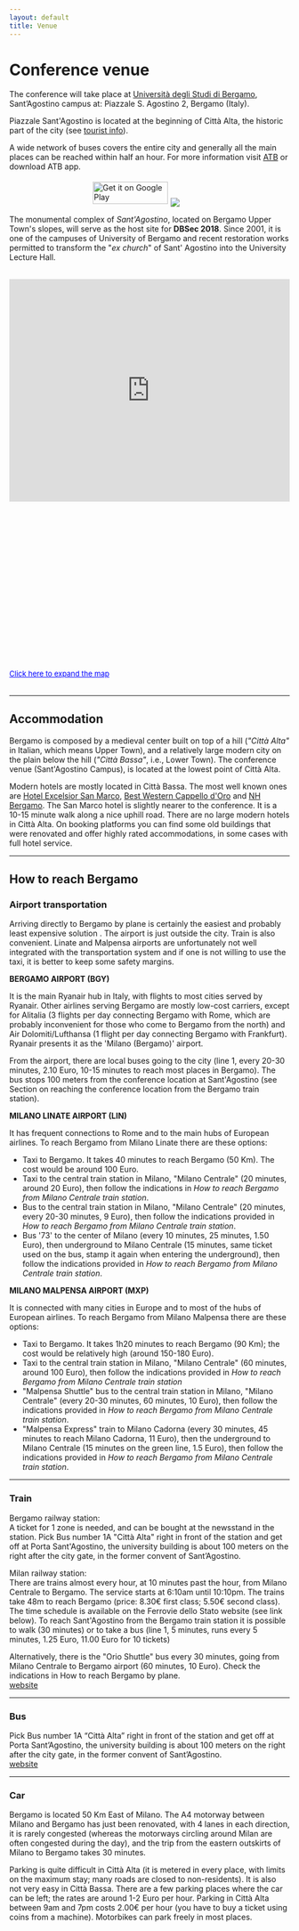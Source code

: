 ```yaml
---
layout: default
title: Venue
---
```


# Conference venue

The conference will take place at <a href="https://www.unibg.it" target="_blank">Università degli Studi di Bergamo</a>, Sant’Agostino campus at: Piazzale S. Agostino 2, Bergamo (Italy).

Piazzale Sant'Agostino is located at the beginning of Città Alta, the historic
part of the city (see [tourist info](/tourist)).

A wide network of buses covers the entire city and generally all the main places can be reached within half an hour. For more information visit <a href="https://www.atb.bergamo.it/en" target="_blank">ATB</a> or download ATB app.

<div class="row">
    <div class="column" style="float:left;padding:5px">
        <a href="https://itunes.apple.com/it/app/atb-mobile/id825762052?mt=8" style="display:inline-block;overflow:hidden;background:url(https://linkmaker.itunes.apple.com/assets/shared/badges/en-us/appstore-lrg.svg)no-repeat;width:135px;height:40px;background-size:contain;"></a>
    </div>
    <div class="column" style="float:left;padding:5px">
        <a href='https://play.google.com/store/apps/details?id=it.soluzione1.tplmobile'><img alt='Get it on Google Play' src='https://developer.android.com/images/brand/en_generic_rgb_wo_45.png' height="40px" width="135px"/></a>
    </div>
</div>

<br/>
<br/>

<div class="row">
    <div class="col-xs-12 col-sm-6">
        <img class="img-responsive center-block img-thumbnail" src="{{ "/assets/images/SantAgostino.jpg" | relative_url }}"><br/>
        <p class="text-center">The monumental complex of <i>Sant'Agostino</i>, located on Bergamo Upper Town's slopes, will serve as the host site for <b>DBSec 2018</b>.
        Since 2001, it is one of the campuses of University of Bergamo and recent restoration works permitted to transform the "<i>ex church</i>" of Sant' Agostino into the University Lecture Hall.
        </p>
        <br/>
    </div>
    <div class="col-xs-12 col-sm-6">
        <div class="text-center center-block">
            <style>.embed-container { position: relative; padding-bottom: 56.25%; height: 400px; overflow: hidden; max-width: 100%; } .embed-container iframe, .embed-container object, .embed-container embed { position: absolute; top: 0; left: 0; width: 100%; height: 400px; }</style><div class='embed-container'><iframe frameborder='0' src='https://www.google.com/maps/d/u/0/embed?mid=15nvpnI0QHpTxJ9xqTuMRSpULsHP6cKv3'> </iframe></div>
            <br/>
            <a class="text-center" style="color: rgb(0, 0, 255); font-size: small;" href="https://drive.google.com/open?id=15nvpnI0QHpTxJ9xqTuMRSpULsHP6cKv3&amp;usp=sharing" target="_blank">
                Click here to expand the map
            </a>
        </div>
    </div>
</div>

<br/>

--------------------------------------------------------------------------------

## Accommodation


Bergamo is composed by a medieval center built on top of a hill (*"Città Alta"*
in Italian, which means Upper Town), and a relatively large modern city on the
plain below the hill (*"Città Bassa"*, i.e., Lower Town).  The conference venue
(Sant'Agostino Campus), is located at the lowest point of Città Alta.

Modern hotels are mostly located in Città Bassa. The most well known ones are
[Hotel Excelsior San Marco](https://www.hotelsanmarco.com/en/), [Best Western
Cappello d'Oro](https://www.bwhotelcappellodoro-bg.it/en/home-page.aspx) and
[NH Bergamo](https://www.nh-hotels.com/hotel/nh-bergamo). The San Marco hotel
is slightly nearer to the conference. It is a 10-15 minute walk along a nice
uphill road.  There are no large modern hotels in Città Alta. On booking
platforms you can find some old buildings that were renovated and offer highly
rated accommodations, in some cases with full hotel service.

--------------------------------------------------------------------------------

## How to reach Bergamo

### Airport transportation

Arriving directly to Bergamo by plane is
certainly the easiest and probably least
expensive solution . The airport is just outside
the city. Train is also convenient. Linate and
Malpensa airports are unfortunately not well
integrated with the transportation system and if
one is not willing to use the taxi, it is better
to keep some safety margins. 


**BERGAMO AIRPORT (BGY)**

It is the main Ryanair hub in Italy, with flights to most cities served by
Ryanair. Other airlines serving Bergamo are mostly low-cost carriers, except for
Alitalia (3 flights per day connecting Bergamo with Rome, which are probably
inconvenient for those who come to Bergamo from the north) and Air
Dolomiti/Lufthansa (1 flight per day connecting Bergamo with Frankfurt). Ryanair
presents it as the 'Milano (Bergamo)' airport.

From the airport, there are local buses going to the city (line 1, every 20-30
minutes, 2.10 Euro, 10-15 minutes to reach most places in Bergamo). The bus
stops 100 meters from the conference location at Sant'Agostino (see Section on
reaching the conference location from the Bergamo train station).


**MILANO LINATE AIRPORT (LIN)**

It has frequent connections to Rome and to the main hubs of European airlines.
To reach Bergamo from Milano Linate there are these options:

<ul class="list-group">
    <li class="list-group-item">Taxi to Bergamo. It takes 40 minutes to reach Bergamo (50 Km). The cost would be around 100 Euro.</li>
    <li class="list-group-item">Taxi to the central train station in Milano, "Milano Centrale" (20 minutes, around 20 Euro), then follow the indications in <i>How to reach Bergamo from Milano Centrale train station</i>.</li>
    <li class="list-group-item">Bus to the central train station in Milano, "Milano Centrale" (20 minutes, every 20-30 minutes, 9 Euro), then follow the indications provided in <i>How to reach Bergamo from Milano Centrale train station</i>.</li>
    <li class="list-group-item">Bus '73' to the center of Milano (every 10 minutes, 25 minutes, 1.50 Euro), then underground to Milano Centrale (15 minutes, same ticket used on the bus, stamp it again when entering the underground), then follow the indications provided in <i>How to reach Bergamo from Milano Centrale train station</i>.</li>
</ul>


**MILANO MALPENSA AIRPORT (MXP)**

It is connected with many cities in Europe and to most of the
hubs of European airlines. To reach Bergamo from Milano Malpensa
there are these options:

<ul class="list-group">
    <li class="list-group-item">Taxi to Bergamo. It takes 1h20 minutes to reach Bergamo (90 Km); the cost would be relatively high (around 150-180 Euro).</li>
    <li class="list-group-item">Taxi to the central train station in Milano, "Milano Centrale" (60 minutes, around 100 Euro), then follow the indications provided in <i>How to reach Bergamo from Milano Centrale train station</i></li>
    <li class="list-group-item">"Malpensa Shuttle" bus to the central train station in Milano, "Milano Centrale" (every 20-30 minutes, 60 minutes, 10 Euro), then follow the indications provided in <i>How to reach Bergamo from Milano Centrale train station</i>.</li>
    <li class="list-group-item">"Malpensa Express" train to Milano Cadorna (every 30 minutes, 45 minutes to reach Milano Cadorna, 11 Euro), then the underground to Milano Centrale (15 minutes on the green line, 1.5 Euro), then follow the indications provided in <i>How to reach Bergamo from Milano Centrale train station</i>.</li>
</ul>

--------------------------------------------------------------------------------

### Train

Bergamo railway station:  
A ticket for 1 zone is needed, and can be bought at the newsstand in the
station. Pick Bus number 1A "Città Alta" right in front of the station and get
off at Porta Sant'Agostino, the university building is about 100 meters on the
right after the city gate, in the former convent of Sant’Agostino.

Milan railway station:  
There are trains almost every hour, at 10 minutes past the hour, from Milano
Centrale to Bergamo. The service starts at 6:10am until 10:10pm. The trains take
48m to reach Bergamo (price: 8.30€ first class; 5.50€ second class). The time
schedule is available on the Ferrovie dello Stato website (see link below).
To reach Sant'Agostino from the Bergamo train station
it is possible to walk (30 minutes) or to take a bus (line 1, 5 minutes, runs
every 5 minutes, 1.25 Euro, 11.00 Euro for 10 tickets)

Alternatively, there is the "Orio Shuttle" bus every 30 minutes, going from
Milano Centrale to Bergamo airport (60 minutes, 10 Euro). Check the indications
in How to reach Bergamo by plane.  
[website](https://www.trenitalia.com)

--------------------------------------------------------------------------------

### Bus

Pick Bus number 1A “Città Alta” right in front of the station and get
off at Porta Sant’Agostino, the university building is about 100 meters on the
right after the city gate, in the former convent of Sant’Agostino.  
[website](https://www.atb.bergamo.it/en)

--------------------------------------------------------------------------------

### Car
Bergamo is located 50 Km East of Milano. The A4 motorway between Milano and
Bergamo has just been renovated, with 4 lanes in each direction, it is rarely
congested (whereas the motorways circling around Milan are often congested
during the day), and the trip from the eastern outskirts of Milano to Bergamo
takes 30 minutes.

Parking is quite difficult in Città Alta (it is metered in every place, with
limits on the maximum stay; many roads are closed to non-residents). It is also
not very easy in Città Bassa. There are a few parking places where the car can
be left; the rates are around 1-2 Euro per hour. Parking in Città Alta between
9am and 7pm costs 2.00€ per hour (you have to buy a ticket using coins from a
machine). Motorbikes can park freely in most places. 
